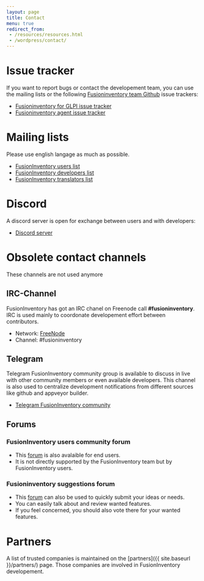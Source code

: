 ```yaml
---
layout: page
title: Contact
menu: true
redirect_from:
 - /resources/resources.html
 - /wordpress/contact/
---
```


# Issue tracker

If you want to report bugs or contact the developement team, you can use the
mailing lists or the following [Fusioninventory team Github](https://github.com/fusioninventory) issue trackers:

* [Fusioninventory for GLPI issue tracker](https://github.com/fusioninventory/fusioninventory-for-glpi/issues)
* [Fusioninventory agent issue tracker](https://github.com/fusioninventory/fusioninventory-agent/issues)

# Mailing lists

Please use english langage as much as possible.

* [FusionInventory users list](http://lists.alioth.debian.org/mailman/listinfo/fusioninventory-user)
* [FusionInventory developers list](http://lists.alioth.debian.org/mailman/listinfo/fusioninventory-devel)
* [FusionInventory translators list](http://lists.alioth.debian.org/mailman/listinfo/fusioninventory-i18n)

# Discord

A discord server is open for exchange between users and with developers:

* [Discord server](https://discord.gg/APsfqaZA)


# Obsolete contact channels 

These channels are not used anymore

## IRC-Channel

FusionInventory has got an IRC chanel on Freenode call __#fusioninventory__.
IRC is used mainly to coordonate developement effort between contributors.

* Network: [FreeNode](http://irc.freenode.net)
* Channel: #fusioninventory

## Telegram

Telegram FusionInventory community group is available to discuss in live with other community members or even available developers.
This channel is also used to centralize development notifications from different sources like github and appveyor builder.

* [Telegram FusionInventory community](https://t.me/fusioninventory)

## Forums

### FusionInventory users community forum

* This [forum](http://forum.fusioninventory.org/) is also avalaible for end users.
* It is not directly supported by the FusionInventory team but by FusionInventory users.

### Fusioninventory suggestions forum

* This [forum](http://fusioninventory.userecho.com/) can also be used to quickly
submit your ideas or needs.
* You can easily talk about and review wanted features.
* If you feel concerned, you should also vote there for your wanted features.

# Partners

A list of trusted companies is maintained on the [partners]({{ site.baseurl }}/partners/) page. Those companies are involved in FusionInventory
developement.
